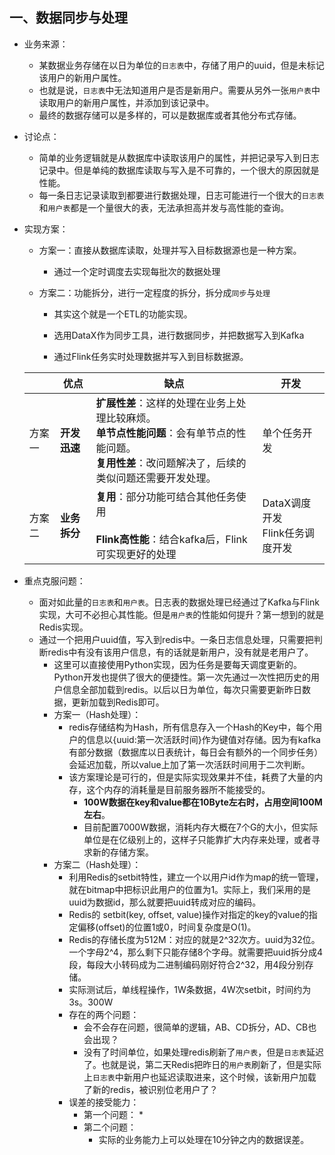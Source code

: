 ## 一、数据同步与处理

* 业务来源：

  * 某数据业务存储在以日为单位的`日志表`中，存储了用户的uuid，但是未标记该用户的新用户属性。
  * 也就是说，`日志表`中无法知道用户是否是新用户。需要从另外一张`用户表`中读取用户的新用户属性，并添加到该记录中。
  * 最终的数据存储可以是多样的，可以是数据库或者其他分布式存储。

* 讨论点：
  * 简单的业务逻辑就是从数据库中读取该用户的属性，并把记录写入到日志记录中。但是单纯的数据库读取与写入是不可靠的，一个很大的原因就是性能。
  * 每一条日志记录读取到都要进行数据处理，日志可能进行一个很大的`日志表`和`用户表`都是一个量很大的表，无法承担高并发与高性能的查询。
  
* 实现方案：
  
  * 方案一：直接从数据库读取，处理并写入目标数据源也是一种方案。
  
    * 通过一个定时调度去实现每批次的数据处理
  
  * 方案二：功能拆分，进行一定程度的拆分，拆分成`同步`与`处理`
  
    * 其实这个就是一个ETL的功能实现。
  
    * 选用DataX作为同步工具，进行数据同步，并把数据写入到Kafka
  
    * 通过Flink任务实时处理数据并写入到目标数据源。
  
  |        | 优点         | 缺点                                                         | 开发                                       |
  | ------ | ------------ | ------------------------------------------------------------ | ------------------------------------------ |
  | 方案一 | **开发迅速** | **扩展性差**：这样的处理在业务上处理比较麻烦。 <br />**单节点性能问题**：会有单节点的性能问题。<br /> **复用性差**：改问题解决了，后续的类似问题还需要开发处理。 | 单个任务开发                               |
  | 方案二 | **业务拆分** | **复用**：部分功能可结合其他任务使用<br /><br />**Flink高性能**：结合kafka后，Flink可实现更好的处理 | DataX调度开发<br />Flink任务调度开发<br /> |
  
* 重点克服问题：

  * 面对如此量的`日志表`和`用户表`。日志表的数据处理已经通过了Kafka与Flink实现，大可不必担心其性能。但是`用户表`的性能如何提升？第一想到的就是Redis实现。
  * 通过一个把用户uuid值，写入到redis中。一条日志信息处理，只需要把判断redis中有没有该用户信息，有的话就是新用户，没有就是老用户了。
    * 这里可以直接使用Python实现，因为任务是要每天调度更新的。Python开发也提供了很大的便捷性。第一次先通过一次性把历史的用户信息全部加载到redis。以后以日为单位，每次只需要更新昨日数据，更新加载到Redis即可。
    * 方案一（Hash处理）：
      * redis存储结构为Hash，所有信息存入一个Hash的Key中，每个用户的信息以{uuid:第一次活跃时间}作为键值对存储。因为有kafka有部分数据（数据库以日表统计，每日会有额外的一个同步任务）会延迟加载，所以value上加了第一次活跃时间用于二次判断。
      * 该方案理论是可行的，但是实际实现效果并不佳，耗费了大量的内存，这个内存的消耗量是目前服务器所不能接受的。
        * **100W数据在key和value都在10Byte左右时，占用空间100M左右**。
        * 目前配置7000W数据，消耗内存大概在7个G的大小，但实际单位是在亿级别上的，这样子只能靠扩大内存来处理，或者寻求新的存储方案。
    * 方案二（Hash处理）：
      * 利用Redis的setbit特性，建立一个以用户id作为map的统一管理，就在bitmap中把标识此用户的位置为1。实际上，我们采用的是uuid为数据id，那么就要把uuid转成对应的编码。
      * Redis的 setbit(key, offset, value)操作对指定的key的value的指定偏移(offset)的位置1或0，时间复杂度是O(1)。
      * Redis的存储长度为512M：对应的就是2^32次方。uuid为32位。一个字母2^4，那么剩下只能存储8个字母。就需要把uuid拆分成4段，每段大小转码成为二进制编码刚好符合2^32，用4段分别存储。
      * 实际测试后，单线程操作，1W条数据，4W次setbit，时间约为3s。300W
      * 存在的两个问题：
        * 会不会存在问题，很简单的逻辑，AB、CD拆分，AD、CB也会出现？
        * 没有了时间单位，如果处理redis刷新了`用户表`，但是`日志表`延迟了。也就是说，第二天Redis把昨日的`用户表`刷新了，但是实际上`日志表`中新用户也延迟读取进来，这个时候，该新用户加载了新的redis，被识别位老用户了？
      * 误差的接受能力：
        * 第一个问题：
          * 
        * 第二个问题：
          * 实际的业务能力上可以处理在10分钟之内的数据误差。
